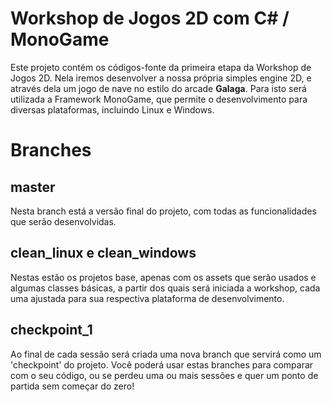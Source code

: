 # Workshop de Jogos 2D com C# / MonoGame

Este projeto contém os códigos-fonte da primeira etapa da Workshop de Jogos 2D. Nela iremos desenvolver a nossa própria simples engine 2D, e através dela um jogo de nave no estilo do arcade **Galaga**.
Para isto será utilizada a Framework MonoGame, que permite o desenvolvimento para diversas plataformas, incluindo Linux e Windows.

# Branches

## master
Nesta branch está a versão final do projeto, com todas as funcionalidades que serão desenvolvidas.

## clean_linux e clean_windows
Nestas estão os projetos base, apenas com os assets que serão usados e algumas classes básicas, a partir dos quais será iniciada a workshop, 
cada uma ajustada para sua respectiva plataforma de desenvolvimento.

## checkpoint_1

Ao final de cada sessão será criada uma nova branch que servirá como um 'checkpoint' do projeto. 
Você poderá usar estas branches para comparar com o seu código, ou se perdeu uma ou mais sessões e quer um ponto de partida sem começar do zero!
